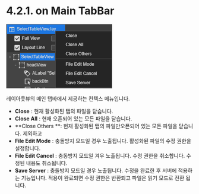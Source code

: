 # 4.2.1. on Main TabBar

![](../../.gitbook/assets/context-maintabbar.png)

레이아웃뷰의 메인 탭바에서 제공하는 컨텍스 메뉴입니다.

* **Close** : 현재 활성화된 탭의 파일을 닫습니다.
* **Close All** : 현재 오픈되어 있는 모든 파일을 닫습니다.
* **Close Others **: 현재 활성화된 탭의 파일만오픈되어 있는 모든 파일을 닫습니다. 제외하고
* **File Edit Mode** : 충돌방지 모드일 경우 노출됩니다. 활성화된 파일의 수정 권한을 설정합니다.
* **File Edit Cancel** : 충동방지 모드일 겨우 노출됩니다. 수정 권한을 취소합니다. 수정된 내용도 취소됩니다.
* **Save Server** : 충돌방지 모드일 경우 노출됩니다. 수정을 완료한 후 서버에 적용하는 기능입니다. 적용이 완료되면 수정 권한은 반환되고 파일은 읽기 모드로 전환 됩니다.

